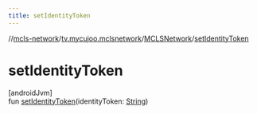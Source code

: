 ```yaml
---
title: setIdentityToken
---
```

//[mcls-network](../../../index.html)/[tv.mycujoo.mclsnetwork](../index.html)/[MCLSNetwork](index.html)/[setIdentityToken](set-identity-token.html)



# setIdentityToken



[androidJvm]\
fun [setIdentityToken](set-identity-token.html)(identityToken: [String](https://kotlinlang.org/api/latest/jvm/stdlib/kotlin/-string/index.html))




